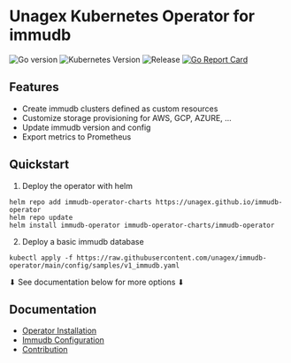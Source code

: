 # Unagex Kubernetes Operator for immudb

![Go version](https://img.shields.io/github/go-mod/go-version/unagex/immudb-operator)
![Kubernetes Version](https://img.shields.io/badge/Kubernetes-1.18%2B-green.svg)
![Release](https://img.shields.io/github/v/release/unagex/immudb-operator)
[![Go Report Card](https://goreportcard.com/badge/github.com/unagex/immudb-operator)](https://goreportcard.com/report/github.com/unagex/immudb-operator)

## Features

- Create immudb clusters defined as custom resources
- Customize storage provisioning for AWS, GCP, AZURE, ...
- Update immudb version and config
- Export metrics to Prometheus

## Quickstart
1. Deploy the operator with helm
```
helm repo add immudb-operator-charts https://unagex.github.io/immudb-operator
helm repo update
helm install immudb-operator immudb-operator-charts/immudb-operator
```
2. Deploy a basic immudb database
```
kubectl apply -f https://raw.githubusercontent.com/unagex/immudb-operator/main/config/samples/v1_immudb.yaml
```
⬇ See documentation below for more options ⬇

## Documentation

* [Operator Installation](./docs/installation.md)
* [Immudb Configuration](./docs/configuration.md)
* [Contribution](./docs/contribution.md)